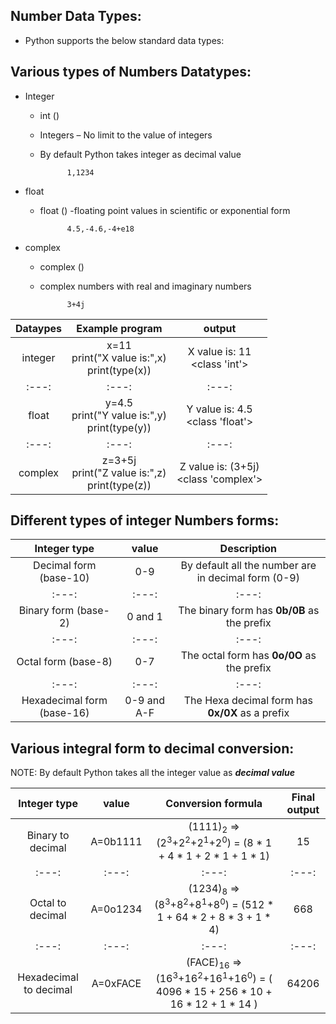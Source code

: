 Number Data Types: 
------------------
 
- Python supports the below standard data types: 

Various types of Numbers Datatypes:
----------------------------------- 

- Integer
    - int () 
    - Integers – No limit to the value of integers
    - By default Python takes integer as decimal value
                
                1,1234
- float
    - float ()
    -floating point values in scientific or exponential form

                4.5,-4.6,-4+e18
- complex 
    - complex ()
    - complex numbers with real and imaginary numbers
            
                3+4j

| Dataypes | Example program   | output    |
| :---:   | :---: | :---: |
| integer  |  x=11 <br>  print("X value is:",x) <br>   print(type(x))   |  X value is: 11 <br> <class 'int'> |
| :---:   | :---: | :---: |
| float    |  y=4.5  <br> print("Y value is:",y)  <br> print(type(y))   |   Y value is: 4.5 <br> <class 'float'> |
| :---:   | :---: | :---: |
| complex  |     z=3+5j <br> print("Z value is:",z)  <br>print(type(z))               |   Z value is: (3+5j) <br> <class 'complex'>         |

Different types of integer Numbers forms:
------------------------------------------ 

| Integer type | value    | Description  |
| :---:   | :---: | :---: |
| Decimal form (base-10) | 0-9   | By default all the number are in decimal form (0-9) |
| :---:   | :---: | :---: |
| Binary form (base-2) | 0 and 1   | The binary form has **0b/0B** as the prefix |
| :---:   | :---: | :---: |
| Octal form (base-8) | 0-7   | The octal form has **0o/0O** as the prefix | 
| :---:   | :---: | :---: |
| Hexadecimal form (base-16) | 0-9 and A-F   | The Hexa decimal form has  **0x/0X** as a prefix | 


Various integral form to decimal conversion:
--------------------------------------------


NOTE: By default Python takes all the integer value as ***decimal value***

| Integer type | value    | Conversion formula    | Final output|
| :---:   | :---: | :---: | :---: |
| Binary to decimal | A=0b1111   | (1111)<sub>2</sub> => (2<sup>3</sup>+2<sup>2</sup>+2<sup>1</sup>+2<sup>0</sup>) = (8 * 1 + 4 * 1 + 2 * 1 + 1 * 1)   | 15 |
| :---:   | :---: | :---: | :---: |
| Octal to decimal | A=0o1234   | (1234)<sub>8</sub> => (8<sup>3</sup>+8<sup>2</sup>+8<sup>1</sup>+8<sup>0</sup>) = (512 * 1 + 64 * 2 + 8 * 3 + 1 * 4)   | 668 |
| :---:   | :---: | :---: | :---: |
| Hexadecimal to decimal | A=0xFACE | (FACE)<sub>16</sub> => (16<sup>3</sup>+16<sup>2</sup>+16<sup>1</sup>+16<sup>0</sup>) = ( 4096 * 15 + 256 * 10 + 16 * 12 + 1 * 14 )| 64206 | 


 

 

 


 

 

  




